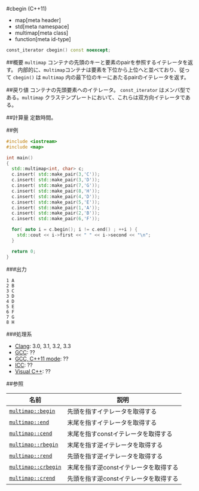 #cbegin (C++11)
* map[meta header]
* std[meta namespace]
* multimap[meta class]
* function[meta id-type]

```cpp
const_iterator cbegin() const noexcept;
```

##概要
`multimap` コンテナの先頭のキーと要素のpairを参照するイテレータを返す。 
内部的に、`multimap`コンテナは要素を下位から上位へと並べており、従って `cbegin()` は `multimap` 内の最下位のキーにあたるpairのイテレータを返す。


##戻り値
コンテナの先頭要素へのイテレータ。
`const_iterator` はメンバ型である。`multimap` クラステンプレートにおいて、これらは双方向イテレータである。


##計算量
定数時間。


##例
```cpp
#include <iostream>
#include <map>

int main()
{
  std::multimap<int, char> c;
  c.insert( std::make_pair(3,'C'));
  c.insert( std::make_pair(3,'D'));
  c.insert( std::make_pair(7,'G'));
  c.insert( std::make_pair(8,'H'));
  c.insert( std::make_pair(4,'D'));
  c.insert( std::make_pair(5,'E'));
  c.insert( std::make_pair(1,'A'));
  c.insert( std::make_pair(2,'B'));
  c.insert( std::make_pair(6,'F'));

  for( auto i = c.begin(); i != c.end() ; ++i ) {
    std::cout << i->first << " " << i->second << "\n";
  }

  return 0;
}
```

###出力
```
1 A
2 B
3 C
3 D
4 D
5 E
6 F
7 G
8 H
```

###処理系
- [Clang](/implementation.md#clang): 3.0, 3.1, 3.2, 3.3
- [GCC](/implementation.md#gcc): ??
- [GCC, C++11 mode](/implementation.md#gcc): ??
- [ICC](/implementation.md#icc): ??
- [Visual C++](/implementation.md#visual_cpp): ??


##参照

| 名前 | 説明 |
|------------------------------------------------------------------------------------------------|--------------------------------------------------|
| [`multimap::begin`](/reference/map/multimap/begin.md) | 先頭を指すイテレータを取得する |
| [`multimap::end`](/reference/map/multimap/end.md) | 末尾を指すイテレータを取得する |
| [`multimap::cend`](/reference/map/multimap/cend.md) | 末尾を指すconstイテレータを取得する |
| [`multimap::rbegin`](/reference/map/multimap/rbegin.md) | 末尾を指す逆イテレータを取得する |
| [`multimap::rend`](/reference/map/multimap/rend.md) | 先頭を指す逆イテレータを取得する |
| [`multimap::crbegin`](/reference/map/multimap/rbegin.md) | 末尾を指す逆constイテレータを取得する |
| [`multimap::crend`](/reference/map/multimap/rend.md) | 先頭を指す逆constイテレータを取得する |






